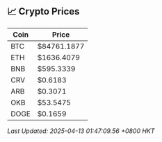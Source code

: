 ## 📈 Crypto Prices

| Coin | Price |
| ---- | ----- |
| BTC | $84761.1877 |
| ETH | $1636.4079 |
| BNB | $595.3339 |
| CRV | $0.6183 |
| ARB | $0.3071 |
| OKB | $53.5475 |
| DOGE | $0.1659 |

_Last Updated: 2025-04-13 01:47:09.56 +0800 HKT_
